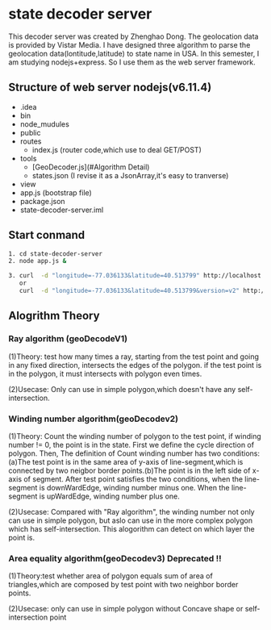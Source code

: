 # state decoder server
This decoder server was created by Zhenghao Dong. The geolocation data is provided by Vistar Media.
I have designed three algorithm to parse the geolocation data(lontitude,latitude) to state name in USA.
In this semester, I am studying nodejs+express. So I use them as the web server framework.

## Structure of web server nodejs(v6.11.4)
- .idea
- bin
- node_mudules
- public
- routes
  - index.js (router code,which use to deal GET/POST)
- tools
  - [GeoDecoder.js](#Algorithm Detail) 
  - states.json (I revise it as a JsonArray,it's easy to tranverse)
- view
- app.js (bootstrap file)
- package.json
- state-decoder-server.iml

## Start conmand
```sh
1. cd state-decoder-server
2. node app.js &

3. curl  -d "longitude=-77.036133&latitude=40.513799" http://localhost:8080/             (use ray algorithm)
   or
   curl  -d "longitude=-77.036133&latitude=40.513799&version=v2" http://localhost:8080/  (use winding number algorithm)
```

## Alogrithm Theory
### Ray algorithm (geoDecodeV1)
(1)Theory: test how many times a ray, starting from the test point and going in any fixed direction,
intersects the edges of the polygon. if the test point is in the polygon, it must intersects with polygon even times.

(2)Usecase: Only can use in simple polygon,which doesn't have any self-intersection.

### Winding number algorithm(geoDecodev2)
(1)Theory: Count the winding number of polygon to the test point, if winding number != 0, the point is in the state.
First we define the cycle direction of polygon. Then, The definition of Count winding number has two conditions: (a)The test point is in the same area of y-axis of line-segment,which is connected by two neigbor border points.(b)The point is in the left side of x-axis of segment. After test point satisfies the two conditions, when the line-segment is  downWardEdge, winding number minus one. When the line-segment is upWardEdge, winding number plus one.

(2)Usecase: Compared with "Ray algorithm", the winding number not only can use in simple polygon, but aslo can use in the more complex polygon which has self-intersection. This alogorithm can detect on which layer the point is. 

### Area equality algorithm(geoDecodev3) Deprecated !!
(1)Theory:test whether area of polygon equals sum of area of triangles,which are composed by test point with two neighbor border points.

(2)Usecase: only can use in simple polygon without Concave shape or self-intersection point
